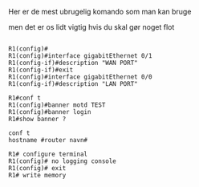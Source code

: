 <h> Her er de mest ubrugelig komando som man kan bruge </h>

<p> men det er os lidt vigtig hvis du skal gør noget flot </p>


```

R1(config)#
R1(config)#interface gigabitEthernet 0/1
R1(config-if)#description "WAN PORT"
R1(config-if)#exit
R1(config)#interface gigabitEthernet 0/0
R1(config-if)#description "LAN PORT"

```

```
R1#conf t
R1(config)#banner motd TEST
R1(config)#banner login 
R1#show banner ?

```


```
conf t
hostname #router navn#

```

```
R1# configure terminal
R1(config)# no logging console
R1(config)# exit
R1# write memory 

```

